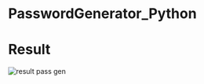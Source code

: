 # PasswordGenerator_Python

# Result
![result pass gen](https://user-images.githubusercontent.com/72277295/180517696-21e30895-7ff0-45f2-a4ed-d90dbe4d2258.png)
